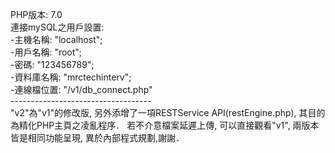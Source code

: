 PHP版本: 7.0<br>
連接mySQL之用戶設置:<br>
 -主機名稱: "localhost";<br>
 -用戶名稱: "root";<br>
 -密碼: "123456789";<br>
 -資料庫名稱: "mrctechinterv";<br>
 -連線檔位置: "/v1/db_connect.php"<br>
-----------------------------------<br>
"v2"為"v1"的修改版, 另外添增了一項RESTService API(restEngine.php), 其目的為精化PHP主頁之凌亂程序．
若不介意檔案延遲上傳, 可以直接觀看"v1", 兩版本皆是相同功能呈現, 異於內部程式規劃,謝謝．
